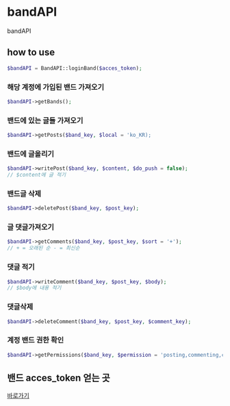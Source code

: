 # bandAPI
bandAPI

## how to use
```php
$bandAPI = BandAPI::loginBand($acces_token);
```
### 해당 계정에 가입된 밴드 가져오기
```php
$bandAPI->getBands();
```
### 밴드에 있는 글들 가져오기
```php
$bandAPI->getPosts($band_key, $local = 'ko_KR);
```
### 밴드에 글올리기
```php
$bandAPI->writePost($band_key, $content, $do_push = false);
// $content에 글 적기
```
### 밴드글 삭제
```php
$bandAPI->deletePost($band_key, $post_key);
```
### 글 댓글가져오기
```php
$bandAPI->getComments($band_key, $post_key, $sort = '+');
// + = 오래된 순 - = 최신순
```
### 댓글 적기
```php
$bandAPI->writeComment($band_key, $post_key, $body);
// $body에 내용 적기
```
### 댓글삭제
```php
$bandAPI->deleteComment($band_key, $post_key, $comment_key);
```
### 계정 밴드 권한 확인
```php
$bandAPI->getPermissions($band_key, $permission = 'posting,commenting,contents_deletion');
```

## 밴드 acces_token 얻는 곳
[바로가기](https://developers.band.us/)